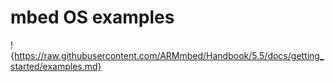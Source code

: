 # mbed OS examples

!{https://raw.githubusercontent.com/ARMmbed/Handbook/5.5/docs/getting_started/examples.md}

